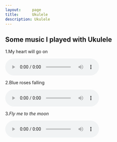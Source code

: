 ```yaml
---
layout:     page
title:      Ukulele
description: Ukulele
---
```

## Some music I played with Ukulele ##

1.My heart will go on

<audio src="http://guojing.qiniudn.com/My_heart_will_go_on.mp3" controls></audio>

2.Blue roses falling

<audio src="http://guojing.qiniudn.com/Blue_roses_falling.mp3" controls></audio>

3.*Fly me to the moon*

<audio src="http://guojing.qiniudn.com/Fly_me_to_the_moon.mp3" controls></audio>
